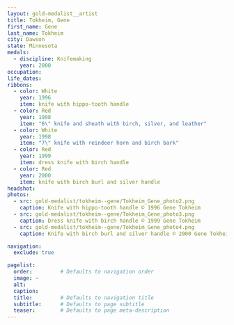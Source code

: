 ```yaml
---
layout: gold-medalist__artist
title: Tokheim, Gene
first_name: Gene
last_name: Tokheim
city: Dawson
state: Minnesota
medals: 
  - discipline: Knifemaking
    year: 2000
occupation:
life_dates:
ribbons:
  - color: White
    year: 1996
    item: knife with hippo-tooth handle
  - color: Red
    year: 1998
    item: "6\" knife and sheath with birch, silver, and leather"
  - color: White
    year: 1998
    item: "7\" knife with reindeer horn and birch bark"
  - color: Red
    year: 1999
    item: dress knife with birch handle
  - color: Red
    year: 2000
    item: knife with birch burl and silver handle
headshot:
photos:
  - src: gold-medalist/tokheim--gene/Tokheim_Gene_photo2.png
    caption: Knife with hippo-tooth handle © 1996 Gene Tokheim
  - src: gold-medalist/tokheim--gene/Tokheim_Gene_photo3.png
    caption: Dress knife with birch handle © 1999 Gene Tokheim
  - src: gold-medalist/tokheim--gene/Tokheim_Gene_photo4.png
    caption: Knife with birch burl and silver handle © 2000 Gene Tokheim

navigation:
  exclude: true

pagelist:
  order:         # Defaults to navigation order  
  image: ~
  alt:
  caption:
  title:         # Defaults to navigation title
  subtitle:      # Defaults to page subtitle
  teaser:        # Defaults to page meta-description  
---
```

